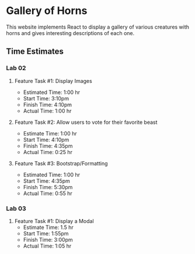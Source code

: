 # Gallery of Horns

This website implements React to display a gallery of various creatures with horns and gives interesting descriptions of each one.

## Time Estimates

### Lab 02

1. Feature Task #1: Display Images
   - Estimated Time: 1:00 hr
   - Start Time: 3:10pm
   - Finish Time: 4:10pm
   - Actual Time: 1:00 hr

2. Feature Task #2: Allow users to vote for their favorite beast
   - Estimate Time: 1:00 hr
   - Start Time: 4:10pm
   - Finish Time: 4:35pm
   - Actual Time: 0:25 hr

3. Feature Task #3: Bootstrap/Formatting
   - Estimated Time: 1:00 hr
   - Start Time: 4:35pm
   - Finish Time: 5:30pm
   - Actual Time: 0:55 hr

### Lab 03

1. Feature Task #1: Display a Modal
   - Estimate Time: 1.5 hr
   - Start Time: 1:55pm
   - Finish Time: 3:00pm
   - Actual Time: 1:05 hr
